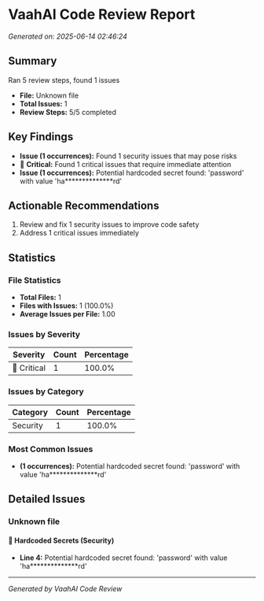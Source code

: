 # VaahAI Code Review Report

*Generated on: 2025-06-14 02:46:24*


## Summary

Ran 5 review steps, found 1 issues

- **File:** Unknown file
- **Total Issues:** 1
- **Review Steps:** 5/5 completed


## Key Findings

- **Issue (1 occurrences):** Found 1 security issues that may pose risks
- 🔴 **Critical:** Found 1 critical issues that require immediate attention
- **Issue (1 occurrences):** Potential hardcoded secret found: 'password' with value 'ha**************rd'


## Actionable Recommendations

1. Review and fix 1 security issues to improve code safety
2. Address 1 critical issues immediately


## Statistics

### File Statistics

- **Total Files:** 1
- **Files with Issues:** 1 (100.0%)
- **Average Issues per File:** 1.00

### Issues by Severity

| Severity | Count | Percentage |
|----------|-------|------------|
| 🔴 Critical | 1 | 100.0% |

### Issues by Category

| Category | Count | Percentage |
|----------|-------|------------|
| Security | 1 | 100.0% |

### Most Common Issues

- **(1 occurrences):** Potential hardcoded secret found: 'password' with value 'ha**************rd'


## Detailed Issues

### Unknown file

#### 🔴 Hardcoded Secrets (Security)

- **Line 4:** Potential hardcoded secret found: 'password' with value 'ha**************rd'


---
*Generated by VaahAI Code Review*